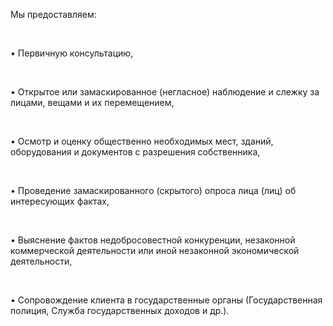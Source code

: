 Мы предоставляем:

<br/>

• Первичную консультацию,

<br/>

• Открытое или замаскированное (негласное) наблюдение и слежку за лицами, вещами и их перемещением,

<br/>

• Осмотр и оценку общественно необходимых мест, зданий, оборудования и документов с разрешения собственника,

<br/>

• Проведение замаскированного (скрытого) опроса лица (лиц) об интересующих фактах,

<br/>

• Выяснение фактов недобросовестной конкуренции, незаконной коммерческой деятельности или иной незаконной экономической деятельности,

<br/>

• Сопровождение клиента в государственные органы (Государственная полиция, Служба государственных доходов и др.).

<!-- Google tag (gtag.js) -->
<script async src="https://www.googletagmanager.com/gtag/js?id=AW-11072310083"></script>
<script>
  window.dataLayer = window.dataLayer || [];
  function gtag(){dataLayer.push(arguments);}
  gtag('js', new Date());

  gtag('config', 'AW-11072310083');
</script>



